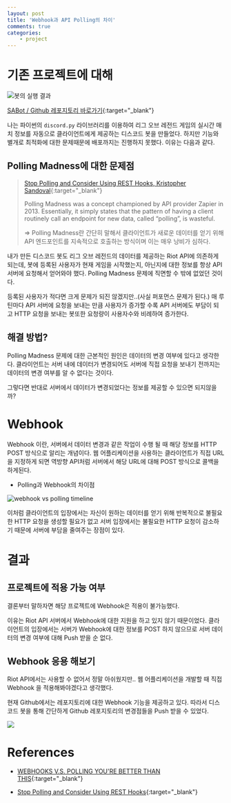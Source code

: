 ```yaml
---
layout: post
title: 'Webhook과 API Polling의 차이'
comments: true
categories:
    - project
---
```

# 기존 프로젝트에 대해

![봇의 실행 결과](https://user-images.githubusercontent.com/69145799/108334673-853a4400-7215-11eb-96c6-7a3d6872e4eb.png)

[SABot / Github 레포지토리 바로가기](https://github.com/devwithpug/SABot){:target="_blank"}

나는 파이썬의 `discord.py` 라이브러리를 이용하여 리그 오브 레전드 게임의 실시간 매치 정보를 자동으로 클라이언트에게 제공하는 디스코드 봇을 만들었다. 하지만 기능와 별개로 최적화에 대한 문제때문에 배포까지는 진행하지 못했다. 이유는 다음과 같다.

## Polling Madness에 대한 문제점

> [Stop Polling and Consider Using REST Hooks, Kristopher Sandoval](https://nordicapis.com/stop-polling-and-consider-using-rest-hooks/){:target="_blank"}
> 
>Polling Madness was a concept championed by API provider Zapier in 2013. Essentially, it simply states that the pattern of having a client routinely call an endpoint for new data, called “polling”, is wasteful.
>
>=> Polling Madness란 간단히 말해서 클라이언트가 새로운 데이터를 얻기 위해 API 엔드포인트를 지속적으로 호출하는 방식이며 이는 매우 낭비가 심하다.

내가 만든 디스코드 봇도 리그 오브 레전드의 데이터를 제공하는 Riot API에 의존하게 되는데, 봇에 등록된 사용자가 현재 게임을 시작했는지, 아닌지에 대한 정보를 항상 API 서버에 요청해서 얻어와야 했다. Polling Madness 문제에 직면할 수 밖에 없었던 것이다.

등록된 사용자가 적다면 크게 문제가 되진 않겠지만..(사실 퍼포먼스 문제가 된다.) 매 루틴마다 API 서버에 요청을 보내는 만큼 사용자가 증가할 수록 API 서버에도 부담이 되고 HTTP 요청을 보내는 봇또한 요청량이 사용자수와 비례하여 증가한다.

## 해결 방법?

Polling Madness 문제에 대한 근본적인 원인은 데이터의 변경 여부에 있다고 생각한다. 클라이언트는 서버 내에 데이터가 변경되어도 서버에 직접 요청을 보내기 전까지는 데이터의 변경 여부를 알 수 없다는 것이다.

그렇다면 반대로 서버에서 데이터가 변경되었다는 정보를 제공할 수 있으면 되지않을까?

# Webhook

Webhook 이란, 서버에서 데이터 변경과 같은 작업이 수행 될 때 해당 정보를 HTTP POST 방식으로 알리는 개념이다. 웹 어플리케이션을 사용하는 클라이언트가 직접 URL을 지정하게 되면 역방향 API처럼 서버에서 해당 URL에 대해 POST 방식으로 콜백을 하게된다.

* Polling과 Webhook의 차이점

![webhook vs polling timeline](https://user-images.githubusercontent.com/69145799/114152964-cf0ff280-9959-11eb-99ae-5a190b67f4bb.png)

이처럼 클라이언트의 입장에서는 자신이 원하는 데이터를 얻기 위해 반복적으로 불필요한 HTTP 요청을 생성할 필요가 없고 서버 입장에서는 불필요한 HTTP 요청이 감소하기 때문에 서버에 부담을 줄여주는 장점이 있다.

# 결과

## 프로젝트에 적용 가능 여부
결론부터 말하자면 해당 프로젝트에 Webhook은 적용이 불가능했다.

이유는 Riot API 서버에서 Webhook에 대한 지원을 하고 있지 않기 때문이었다. 클라이언트의 입장에서는 서버가 Webhook에 대한 정보를 POST 하지 않으므로 서버 데이터의 변경 여부에 대해 Push 받을 순 없다.

## Webhook 응용 해보기

Riot API에서는 사용할 수 없어서 정말 아쉬웠지만.. 웹 어플리케이션을 개발할 때 직접 Webhook 을 적용해봐야겠다고 생각했다.

현재 Github에서는 레포지토리에 대한 Webhook 기능을 제공하고 있다. 따라서 디스코드 봇을 통해 간단하게 Github 레포지토리의 변경점들을 Push 받을 수 있었다.

![](https://user-images.githubusercontent.com/69145799/114157695-e1d8f600-995e-11eb-9bc4-94c014e232e0.png)



# References

* [WEBHOOKS V.S. POLLING YOU'RE BETTER THAN THIS](https://blog.cloud-elements.com/webhooks-vs-polling-youre-better-than-this){:target="_blank"}
  
* [Stop Polling and Consider Using REST Hooks](https://nordicapis.com/stop-polling-and-consider-using-rest-hooks/){:target="_blank"}